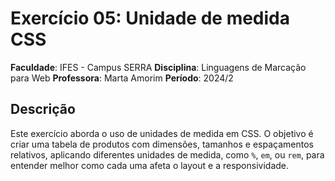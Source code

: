 # Exercício 05: Unidade de medida CSS

**Faculdade**: IFES - Campus SERRA
**Disciplina**: Linguagens de Marcação para Web
**Professora**: Marta Amorim
**Período**: 2024/2

## Descrição

Este exercício aborda o uso de unidades de medida em CSS. O objetivo é criar uma tabela de produtos com dimensões, tamanhos e espaçamentos relativos, aplicando diferentes unidades de medida, como `%`, `em`, ou `rem`, para entender melhor como cada uma afeta o layout e a responsividade.
